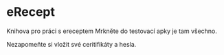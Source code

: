 # eRecept
Knihova pro práci s ereceptem
Mrkněte do testovací apky je tam všechno.

Nezapomeňte si vložit své ceritifikáty a hesla. 
